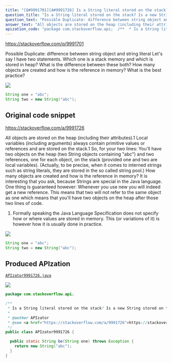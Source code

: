 ```yaml
---
title: "[Q#9991701][A#9991726] Is a String literal stored on the stack? Is a new String stored on the stack?"
question_title: "Is a String literal stored on the stack? Is a new String stored on the stack?"
question_text: "Possible Duplicate: difference between string object and string literal Let's say I have two statements. Which one is a stack memory and which is stored in heap? What is the difference between these both? How many objects are created and how is the reference in memory? What is the best practice?"
answer_text: "All objects are stored on the heap (including their attributes).1 Local variables (including arguments) always contain primitive values or references and are stored on the stack.1 So, for your two lines: You'll have two objects on the heap (two String objects containing \"abc\") and two references, one for each object, on the stack (provided one and two are local variables). (Actually, to be precise, when it comes to interned strings such as string literals, they are stored in the so called string pool.) How many objects are created and how is the reference in memory? It is interesting that you ask, because Strings are special in the Java language. One thing is guaranteed however: Whenever you use new you will indeed get a new reference. This means that two will not refer to the same object as one which means that you'll have two objects on the heap after those two lines of code. 1) Formally speaking the Java Language Specification does not specify how or where values are stored in memory. This (or variations of it) is however how it is usually done in practice."
apization_code: "package com.stackoverflow.api;  /**  * Is a String literal stored on the stack? Is a new String stored on the stack?  *  * @author APIzator  * @see <a href=\"https://stackoverflow.com/a/9991726\">https://stackoverflow.com/a/9991726</a>  */ public class APIzator9991726 {    public static String be(String one) throws Exception {     return new String(\"abc\");   } }"
---
```


https://stackoverflow.com/q/9991701

Possible Duplicate:
difference between string object and string literal
Let&#x27;s say I have two statements.
Which one is a stack memory and which is stored in heap?
What is the difference between these both?
How many objects are created and how is the reference in memory?
What is the best practice?


<div class="code-logo"><img src="/stackoverflow.png" /></div>

```java
String one = "abc";
String two = new String("abc");
```


## Original code snippet

https://stackoverflow.com/a/9991726

All objects are stored on the heap (including their attributes).1
Local variables (including arguments) always contain primitive values or references and are stored on the stack.1
So, for your two lines:
You&#x27;ll have two objects on the heap (two String objects containing &quot;abc&quot;) and two references, one for each object, on the stack (provided one and two are local variables).
(Actually, to be precise, when it comes to interned strings such as string literals, they are stored in the so called string pool.)
How many objects are created and how is the reference in memory?
It is interesting that you ask, because Strings are special in the Java language.
One thing is guaranteed however: Whenever you use new you will indeed get a new reference. This means that two will not refer to the same object as one which means that you&#x27;ll have two objects on the heap after those two lines of code.
1) Formally speaking the Java Language Specification does not specify how or where values are stored in memory. This (or variations of it) is however how it is usually done in practice.

<div class="code-logo"><img src="/stackoverflow.png" /></div>

```java
String one = "abc";
String two = new String("abc");
```

## Produced APIzation

[`APIzator9991726.java`](https://github.com/pasqualesalza/apization/raw/main/data/search/APIzator9991726.java)

<div class="code-logo"><img src="/apizator.png" /></div>

```java
package com.stackoverflow.api;

/**
 * Is a String literal stored on the stack? Is a new String stored on the stack?
 *
 * @author APIzator
 * @see <a href="https://stackoverflow.com/a/9991726">https://stackoverflow.com/a/9991726</a>
 */
public class APIzator9991726 {

  public static String be(String one) throws Exception {
    return new String("abc");
  }
}

```